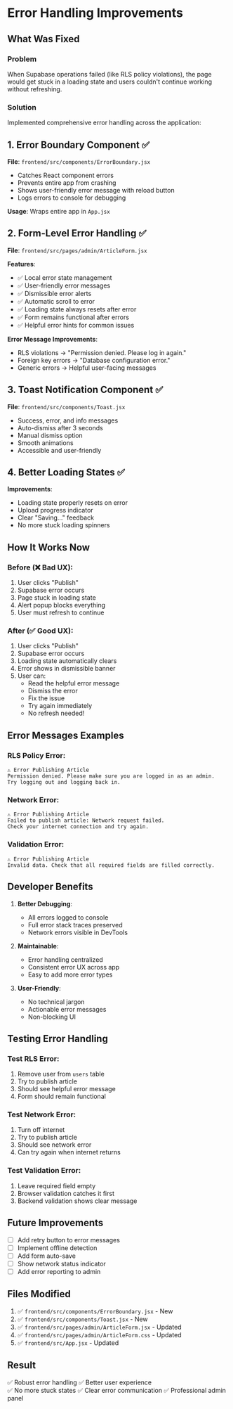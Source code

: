 # Error Handling Improvements

## What Was Fixed

### Problem
When Supabase operations failed (like RLS policy violations), the page would get stuck in a loading state and users couldn't continue working without refreshing.

### Solution
Implemented comprehensive error handling across the application:

## 1. Error Boundary Component ✅

**File**: `frontend/src/components/ErrorBoundary.jsx`

- Catches React component errors
- Prevents entire app from crashing
- Shows user-friendly error message with reload button
- Logs errors to console for debugging

**Usage**: Wraps entire app in `App.jsx`

## 2. Form-Level Error Handling ✅

**File**: `frontend/src/pages/admin/ArticleForm.jsx`

**Features**:
- ✅ Local error state management
- ✅ User-friendly error messages
- ✅ Dismissible error alerts
- ✅ Automatic scroll to error
- ✅ Loading state always resets after error
- ✅ Form remains functional after errors
- ✅ Helpful error hints for common issues

**Error Message Improvements**:
- RLS violations → "Permission denied. Please log in again."
- Foreign key errors → "Database configuration error."
- Generic errors → Helpful user-facing messages

## 3. Toast Notification Component ✅

**File**: `frontend/src/components/Toast.jsx`

- Success, error, and info messages
- Auto-dismiss after 3 seconds
- Manual dismiss option
- Smooth animations
- Accessible and user-friendly

## 4. Better Loading States ✅

**Improvements**:
- Loading state properly resets on error
- Upload progress indicator
- Clear "Saving..." feedback
- No more stuck loading spinners

## How It Works Now

### Before (❌ Bad UX):
1. User clicks "Publish"
2. Supabase error occurs
3. Page stuck in loading state
4. Alert popup blocks everything
5. User must refresh to continue

### After (✅ Good UX):
1. User clicks "Publish"
2. Supabase error occurs
3. Loading state automatically clears
4. Error shows in dismissible banner
5. User can:
   - Read the helpful error message
   - Dismiss the error
   - Fix the issue
   - Try again immediately
   - No refresh needed!

## Error Messages Examples

### RLS Policy Error:
```
⚠️ Error Publishing Article
Permission denied. Please make sure you are logged in as an admin. 
Try logging out and logging back in.
```

### Network Error:
```
⚠️ Error Publishing Article
Failed to publish article: Network request failed.
Check your internet connection and try again.
```

### Validation Error:
```
⚠️ Error Publishing Article
Invalid data. Check that all required fields are filled correctly.
```

## Developer Benefits

1. **Better Debugging**:
   - All errors logged to console
   - Full error stack traces preserved
   - Network errors visible in DevTools

2. **Maintainable**:
   - Error handling centralized
   - Consistent error UX across app
   - Easy to add more error types

3. **User-Friendly**:
   - No technical jargon
   - Actionable error messages
   - Non-blocking UI

## Testing Error Handling

### Test RLS Error:
1. Remove user from `users` table
2. Try to publish article
3. Should see helpful error message
4. Form should remain functional

### Test Network Error:
1. Turn off internet
2. Try to publish article
3. Should see network error
4. Can try again when internet returns

### Test Validation Error:
1. Leave required field empty
2. Browser validation catches it first
3. Backend validation shows clear message

## Future Improvements

- [ ] Add retry button to error messages
- [ ] Implement offline detection
- [ ] Add form auto-save
- [ ] Show network status indicator
- [ ] Add error reporting to admin

## Files Modified

1. ✅ `frontend/src/components/ErrorBoundary.jsx` - New
2. ✅ `frontend/src/components/Toast.jsx` - New
3. ✅ `frontend/src/pages/admin/ArticleForm.jsx` - Updated
4. ✅ `frontend/src/pages/admin/ArticleForm.css` - Updated
5. ✅ `frontend/src/App.jsx` - Updated

## Result

✅ Robust error handling
✅ Better user experience  
✅ No more stuck states
✅ Clear error communication
✅ Professional admin panel


